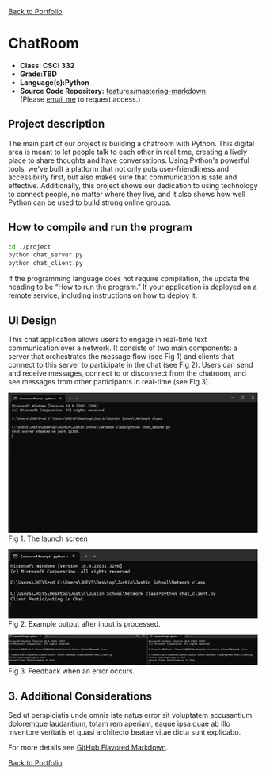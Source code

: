 [Back to Portfolio](./)

ChatRoom
===============

-   **Class: CSCI 332** 
-   **Grade:TBD** 
-   **Language(s):Python** 
-   **Source Code Repository:** [features/mastering-markdown](https://guides.github.com/features/mastering-markdown/)  
    (Please [email me](mailto:jlkeys@csustudent.net?subject=GitHub%20Access) to request access.)

## Project description

The main part of our project is building a chatroom with Python. This digital area is meant to let people talk to each other in real time, creating a lively place to share thoughts and have conversations. Using Python's powerful tools, we've built a platform that not only puts user-friendliness and accessibility first, but also makes sure that communication is safe and effective. Additionally, this project shows our dedication to using technology to connect people, no matter where they live, and it also shows how well Python can be used to build strong online groups.

## How to compile and run the program

```bash
cd ./project
python chat_server.py
python chat_client.py
```

If the programming language does not require compilation, the update the heading to be “How to run the program.” If your application is deployed on a remote service, including instructions on how to deploy it.

## UI Design

This chat application allows users to engage in real-time text communication over a network. It consists of two main components: a server that orchestrates the message flow (see Fig 1) and clients that connect to this server to participate in the chat (see Fig 2). Users can send and receive messages, connect to or disconnect from the chatroom, and see messages from other participants in real-time (see Fig 3).

![screenshot](images/chat_server.png)  
Fig 1. The launch screen

![screenshot](images/client-chat.png)  
Fig 2. Example output after input is processed.

![screenshot](images/two-chat.png)  
Fig 3. Feedback when an error occurs.

## 3. Additional Considerations

Sed ut perspiciatis unde omnis iste natus error sit voluptatem accusantium doloremque laudantium, totam rem aperiam, eaque ipsa quae ab illo inventore veritatis et quasi architecto beatae vitae dicta sunt explicabo. 

For more details see [GitHub Flavored Markdown](https://guides.github.com/features/mastering-markdown/).

[Back to Portfolio](./)
